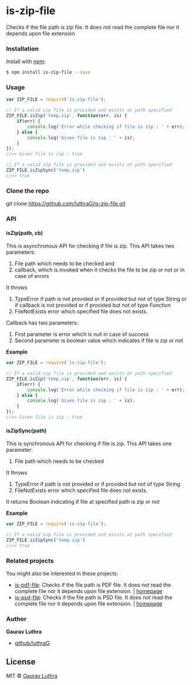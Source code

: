# is-zip-file
Checks if the file path is zip file. It does not read the complete file nor it depends upon file extension

### Installation

Install with [npm](https://www.npmjs.com/):

```sh
$ npm install is-zip-file --save
```

### Usage

```javascript
var ZIP_FILE = require('is-zip-file');

// If a valid zip file is provided and exists at path specified
ZIP_FILE.isZip('temp.zip', function(err, is) {
    if(err) {
        console.log('Error while checking if file is zip : ' + err);
    } else {
        console.log('Given file is zip : ' + is);
    }
});
//=> Given file is zip : true

// If a valid zip file is provided and exists at path specified
ZIP_FILE.isZipSync('temp.zip')
//=> true


```

### Clone the repo

git clone https://github.com/luthraG/is-zip-file.git

### API

#### isZip(path, cb)

This is asynchronous API for checking if file is zip. This API takes two parameters:
1. File path which needs to be checked and 
2. callback, which is invoked when it checks the file to be zip or not or in case of errors

It throws
1. TypeError if path is not provided or if provided but not of type String or if callback is not provided or if provided but not of type Function
2. FileNotExists error which specified file does not exists.

Callback has two parameters:
1. First parameter is error which is null in case of success
2. Second parameter is boolean value which indicates if file is zip or not


**Example**

```javascript
var ZIP_FILE = require('is-zip-file');

// If a valid zip file is provided and exists at path specified
ZIP_FILE.isZip('temp.zip', function(err, is) {
    if(err) {
        console.log('Error while checking if file is zip : ' + err);
    } else {
        console.log('Given file is zip : ' + is);
    }
});
//=> Given file is zip : true


```

#### isZipSync(path)

This is synchronous API for checking if file is zip. This API takes one parameter:
1. File path which needs to be checked

It throws
1. TypeError if path is not provided or if provided but not of type String
2. FileNotExists error which specified file does not exists.

It returns
Boolean indicating if file at specified path is zip or not


**Example**

```javascript
var ZIP_FILE = require('is-zip-file');

// If a valid zip file is provided and exists at path specified
ZIP_FILE.isZipSync('temp.zip')
//=> true

```

### Related projects

You might also be interested in these projects:

* [is-pdf-file](https://www.npmjs.com/package/is-pdf-file): Checks if the file path is PDF file. It does not read the complete file nor it depends upon file extension. | [homepage](https://github.com/luthraG/is-pdf-file.git)
* [is-psd-file](https://www.npmjs.com/package/is-psd-file): Checks if the file path is PSD file. It does not read the complete file nor it depends upon file extension. | [homepage](https://github.com/luthraG/is-psd-file.git)

### Author

**Gaurav Luthra**

* [github/luthraG](https://github.com/luthraG)

## License

MIT © [Gaurav Luthra](luthra.zenith@gmail.com)


